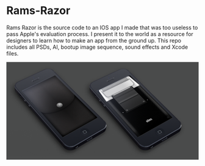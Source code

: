 Rams-Razor
==========

Rams Razor is the source code to an IOS app I made that was too useless to pass Apple's evaluation process. I present it to the world as a resource for designers to learn how to make an app from the ground up. This repo includes all PSDs, AI, bootup image sequence, sound effects and Xcode files.

![Rams Razor Overview](Design%20Files/Images/Overview.png "Rams Razor Overview")

